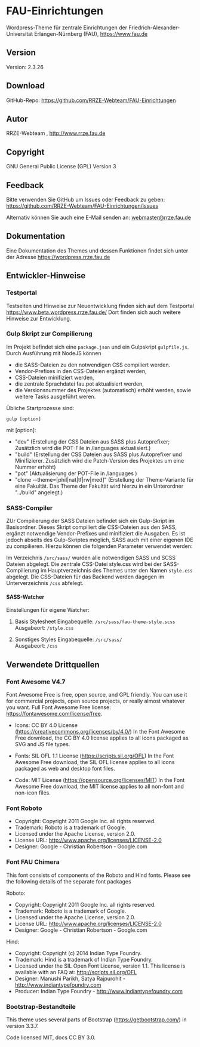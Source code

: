 # FAU-Einrichtungen

Wordpress-Theme für zentrale Einrichtungen der Friedrich-Alexander-Universität Erlangen-Nürnberg (FAU), https://www.fau.de

## Version

Version: 2.3.26

## Download 

GitHub-Repo: https://github.com/RRZE-Webteam/FAU-Einrichtungen

## Autor 

RRZE-Webteam , http://www.rrze.fau.de

## Copyright

GNU General Public License (GPL) Version 3


## Feedback

Bitte verwenden Sie GitHub um Issues oder Feedback zu geben:
 https://github.com/RRZE-Webteam/FAU-Einrichtungen/issues

Alternativ können Sie auch eine E-Mail senden an: 
 webmaster@rrze.fau.de

## Dokumentation

Eine Dokumentation des Themes und dessen Funktionen findet sich unter der Adresse https://wordpress.rrze.fau.de  



## Entwickler-Hinweise

### Testportal

Testseiten und Hinweise zur Neuentwicklung finden sich auf dem Testportal https://www.beta.wordpress.rrze.fau.de/ Dort finden sich auch weitere Hinweise zur Entwicklung.

### Gulp Skript zur Compilierung

Im Projekt befindet sich eine ```package.json``` und ein Gulpskript ```gulpfile.js```.
Durch Ausführung mit NodeJS können 
- die SASS-Dateien zu den notwendigen CSS compiliert werden. 
- Vendor-Prefixes in den CSS-Dateien ergänzt werden,
- CSS-Dateien minifiziert werden,
- die zentrale Sprachdatei fau.pot aktualisiert werden,
- die Versionsnummer des Projektes (automatisch) erhöht werden,
sowie weitere Tasks ausgeführt weren.

Übliche Startprozesse sind:

```gulp [option]```

mit [option]:

- "dev" (Erstellung der CSS Dateien aus SASS plus Autoprefixer; Zusätzlich wird die POT-File in /languages aktualisiert.)
- "build" (Erstellung der CSS Dateien aus SASS plus Autoprefixer und Minifizierer. Zusätzlich wird die Patch-Version des Projektes um eine Nummer erhöht)
- "pot" (Aktualisierung der POT-File in /languages )
- "clone --theme=[phil|nat|tf|rw|med]" (Erstellung der Theme-Variante für eine Fakultät. Das Theme der Fakultät wird hierzu in ein Unterordner "../build" angelegt.)


### SASS-Compiler

ZUr Compilierung der SASS Dateien befindet sich ein Gulp-Skript im Basisordner. Dieses Skript compiliert die CSS-Dateien aus den SASS, ergänzt notwendige Vendor-Prefixes und minifiziert die Ausgaben.
Es ist jedoch abseits des Gulp-Skriptes möglich, SASS auch mit einer eigenen IDE zu compilieren. Hierzu können die folgenden Parameter verwendet werden:

Im Verzeichnis  ```/src/sass/``` wurden alle notwendigen SASS und SCSS Dateien abgelegt.
Die zentrale CSS-Datei style.css wird bei der SASS-Compilierung im  Hauptverzeichnis des Themes unter den Namen ```style.css``` abgelegt. Die CSS-Dateien für das Backend werden dagegen im Unterverzeichnis ```/css``` abfelegt.


#### SASS-Watcher

Einstellungen für eigene Watcher:

1. Basis Stylesheet
    Eingabequelle:   ```/src/sass/fau-theme-style.scss```   
    Ausgabeort:  ```/style.css```

2. Sonstiges Styles
    Eingabequelle:  ```/src/sass/```  
    Ausgabeort:     ```/css```


## Verwendete Drittquellen

### Font Awesome V4.7

Font Awesome Free is free, open source, and GPL friendly. You can use it for
commercial projects, open source projects, or really almost whatever you want.
Full Font Awesome Free license: https://fontawesome.com/license/free.

- Icons: CC BY 4.0 License (https://creativecommons.org/licenses/by/4.0/)
In the Font Awesome Free download, the CC BY 4.0 license applies to all icons
packaged as SVG and JS file types.

- Fonts: SIL OFL 1.1 License (https://scripts.sil.org/OFL)
In the Font Awesome Free download, the SIL OFL license applies to all icons
packaged as web and desktop font files.

- Code: MIT License (https://opensource.org/licenses/MIT)
In the Font Awesome Free download, the MIT license applies to all non-font and
non-icon files.


### Font Roboto
- Copyright: Copyright 2011 Google Inc. all rights reserved.
- Trademark: Roboto is a trademark of Google.
- Licensed under the Apache License, version 2.0.
- License URL: http://www.apache.org/licenses/LICENSE-2.0
- Designer: Google - Christian Robertson - Google.com

### Font FAU Chimera

This font consists of components of the Roboto and Hind fonts. Please see the following details of the separate font packages

Roboto:
- Copyright: Copyright 2011 Google Inc. all rights reserved.
- Trademark: Roboto is a trademark of Google.
- Licensed under the Apache License, version 2.0.
- License URL: http://www.apache.org/licenses/LICENSE-2.0
- Designer: Google - Christian Robertson - Google.com


Hind:
- Copyright: Copyright (c) 2014 Indian Type Foundry.
- Trademark: Hind is a trademark of Indian Type Foundry.
- Licensed under the SIL Open Font License, version 1.1. This license is available with an FAQ at: http://scripts.sil.org/OFL
- Designer: Manushi Parikh, Satya Rajpurohit - http://www.indiantypefoundry.com
- Producer: Indian Type Foundry - http://www.indiantypefoundry.com


### Bootstrap-Bestandteile

This theme uses several parts of Bootstrap (https://getbootstrap.com/) in version 3.3.7.

Code licensed MIT, docs CC BY 3.0.

